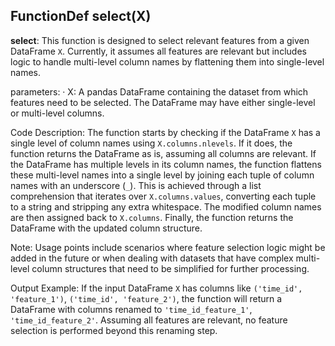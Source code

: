 ## FunctionDef select(X)
**select**: This function is designed to select relevant features from a given DataFrame `X`. Currently, it assumes all features are relevant but includes logic to handle multi-level column names by flattening them into single-level names.

parameters:
· X: A pandas DataFrame containing the dataset from which features need to be selected. The DataFrame may have either single-level or multi-level columns.

Code Description: The function starts by checking if the DataFrame `X` has a single level of column names using `X.columns.nlevels`. If it does, the function returns the DataFrame as is, assuming all columns are relevant. If the DataFrame has multiple levels in its column names, the function flattens these multi-level names into a single level by joining each tuple of column names with an underscore (`_`). This is achieved through a list comprehension that iterates over `X.columns.values`, converting each tuple to a string and stripping any extra whitespace. The modified column names are then assigned back to `X.columns`. Finally, the function returns the DataFrame with the updated column structure.

Note: Usage points include scenarios where feature selection logic might be added in the future or when dealing with datasets that have complex multi-level column structures that need to be simplified for further processing.

Output Example: If the input DataFrame `X` has columns like `('time_id', 'feature_1')`, `('time_id', 'feature_2')`, the function will return a DataFrame with columns renamed to `'time_id_feature_1'`, `'time_id_feature_2'`. Assuming all features are relevant, no feature selection is performed beyond this renaming step.
